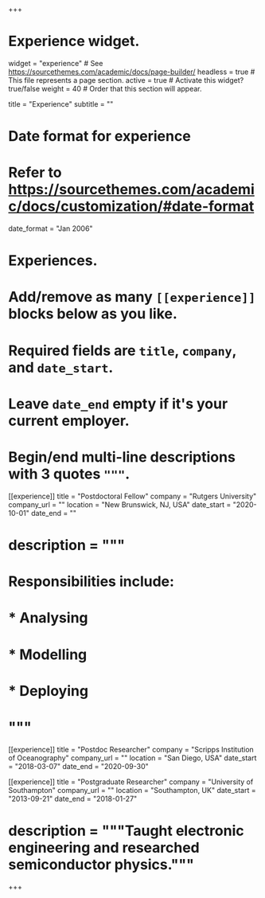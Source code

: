 +++
# Experience widget.
widget = "experience"  # See https://sourcethemes.com/academic/docs/page-builder/
headless = true  # This file represents a page section.
active = true  # Activate this widget? true/false
weight = 40  # Order that this section will appear.

title = "Experience"
subtitle = ""

# Date format for experience
#   Refer to https://sourcethemes.com/academic/docs/customization/#date-format
date_format = "Jan 2006"

# Experiences.
#   Add/remove as many `[[experience]]` blocks below as you like.
#   Required fields are `title`, `company`, and `date_start`.
#   Leave `date_end` empty if it's your current employer.
#   Begin/end multi-line descriptions with 3 quotes `"""`.
[[experience]]
  title = "Postdoctoral Fellow"
  company = "Rutgers University"
  company_url = ""
  location = "New Brunswick, NJ, USA"
  date_start = "2020-10-01"
  date_end = ""
  # description = """
  # Responsibilities include:
  #
  # * Analysing
  # * Modelling
  # * Deploying
  # """

[[experience]]
  title = "Postdoc Researcher"
  company = "Scripps Institution of Oceanography"
  company_url = ""
  location = "San Diego, USA"
  date_start = "2018-03-07"
  date_end = "2020-09-30"


[[experience]]
  title = "Postgraduate Researcher"
  company = "University of Southampton"
  company_url = ""
  location = "Southampton, UK"
  date_start = "2013-09-21"
  date_end = "2018-01-27"
  # description = """Taught electronic engineering and researched semiconductor physics."""

+++
